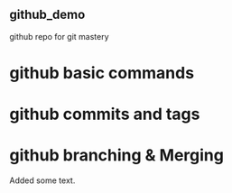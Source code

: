 ## github_demo

github repo for git mastery

# github basic commands

# github commits and tags

# github branching & Merging

Added some text.
